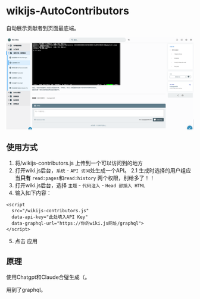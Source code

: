 # wikijs-AutoContributors
自动展示贡献者到页面最底端。

![样例照片](/example.png)

## 使用方式
1. 将/wikijs-contributors.js 上传到一个可以访问到的地方
2. 打开wiki.js后台，`系统` - `API 访问`处生成一个API。
2.1 生成时选择的用户组应当**只有** `read:pages`和`read:history` 两个权限，别给多了！！
3. 打开wiki.js后台，选择 `主题` - `代码注入` - `Head 部插入 HTML`
4. 输入如下内容：
```
<script
  src="/wikijs-contributors.js"
  data-api-key="此处填入API Key"
  data-graphql-url="https://你的wiki.js网址/graphql">
</script>
```
5. 点击 应用

## 原理
使用Chatgpt和Claude合璧生成（。

用到了graphql。